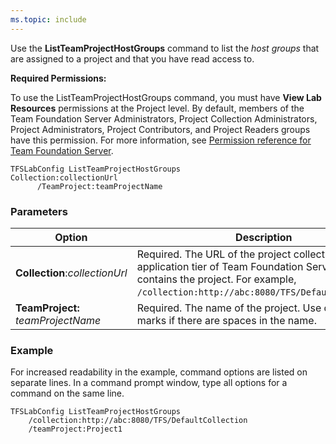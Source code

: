 ```yaml
---
ms.topic: include
---
```


Use the **ListTeamProjectHostGroups** command to list the *host groups* that are assigned to a project
and that you have read access to.

**Required Permissions:**

To use the ListTeamProjectHostGroups command, you must have **View Lab
Resources** permissions at the Project level. By default, members
of the Team Foundation Server Administrators, Project Collection
Administrators, Project Administrators, Project Contributors,
and Project Readers groups have this permission. For more
information, see [Permission reference for Team Foundation Server](/vsts/security/permissions).


    TFSLabConfig ListTeamProjectHostGroups
    Collection:collectionUrl
          /TeamProject:teamProjectName

### Parameters


| Option | Description |
| --- | --- |
| **Collection**:*collectionUrl* | Required. The URL of the project collection on the application tier of Team Foundation Server that contains the project. For example, ```/collection:http://abc:8080/TFS/DefaultCollection```.  |
| **TeamProject:**  *teamProjectName* | Required. The name of the project. Use quotation marks if there are spaces in the name. |

### Example

For increased readability in the example, command options are listed on
separate lines. In a command prompt window, type all options for a
command on the same line.

    TFSLabConfig ListTeamProjectHostGroups
        /collection:http://abc:8080/TFS/DefaultCollection
        /teamProject:Project1
